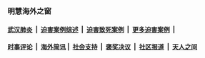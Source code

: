 
### 明慧海外之窗

####  [武汉肺炎](indexes/365.md?t=02250800) &nbsp;|&nbsp;  [迫害案例综述](indexes/328.md?t=02250800) &nbsp;|&nbsp; [迫害致死案例](indexes/277.md?t=02250800)  &nbsp;|&nbsp; [更多迫害案例](indexes/81.md?t=02250800)  &nbsp;|&nbsp; 
####  [时事评论](indexes/19.md?t=02250800) &nbsp;|&nbsp; [海外简讯](indexes/245.md?t=02250800)&nbsp;|&nbsp;  [社会支持](indexes/140.md?t=02250800) &nbsp;|&nbsp; [褒奖决议](indexes/282.md?t=02250800) &nbsp;|&nbsp; [社区报道](indexes/91.md?t=02250800)  &nbsp;|&nbsp; [天人之间](indexes/78.md?t=02250800) 

